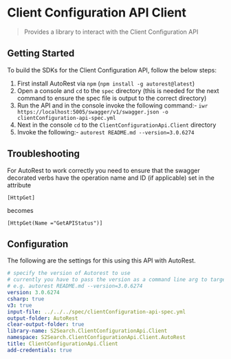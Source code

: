 ﻿# Client Configuration API Client
> Provides a library to interact with the Client Configuration API

## Getting Started
To build the SDKs for the Client Configuration API, follow the below steps:
1. First install AutoRest via `npm` (`npm install -g autorest@latest`)
2. Open a console and `cd` to the `spec` directory (this is needed for the next command to ensure the spec file is output to the correct directory)
3. Run the API and in the console invoke the following command:- `iwr https://localhost:5005/swagger/v1/swagger.json -o clientConfiguration-api-spec.yml`
4. Next in the console `cd` to the `ClientConfigurationApi.Client` directory
5. Invoke the following:- `autorest README.md --version=3.0.6274`

## Troubleshooting

For AutoRest to work correctly you need to ensure that the swagger decorated verbs have the operation name and ID (if applicable) set in the attribute

`[HttpGet]`

becomes

`[HttpGet(Name ="GetAPIStatus")]`


## Configuration
The following are the settings for this using this API with AutoRest.

``` yaml
# specify the version of Autorest to use
# currently you have to pass the version as a command line arg to target a different version:
# e.g. autorest README.md --version=3.0.6274
version: 3.0.6274
csharp: true
v3: true
input-file: ../../../spec/clientConfiguration-api-spec.yml
output-folder: AutoRest
clear-output-folder: true
library-name: S2Search.ClientConfigurationApi.Client
namespace: S2Search.ClientConfigurationApi.Client.AutoRest
title: ClientConfigurationApi.Client
add-credentials: true

```